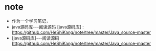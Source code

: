 # note
* 作为一个学习笔记，
* java源码库---阅读源码
[java源码库] :  https://github.com/HeShiKang/note/tree/master/Java_source-master
* [java源码库]---阅读源码
 https://github.com/HeShiKang/note/tree/master/Java_source-master
